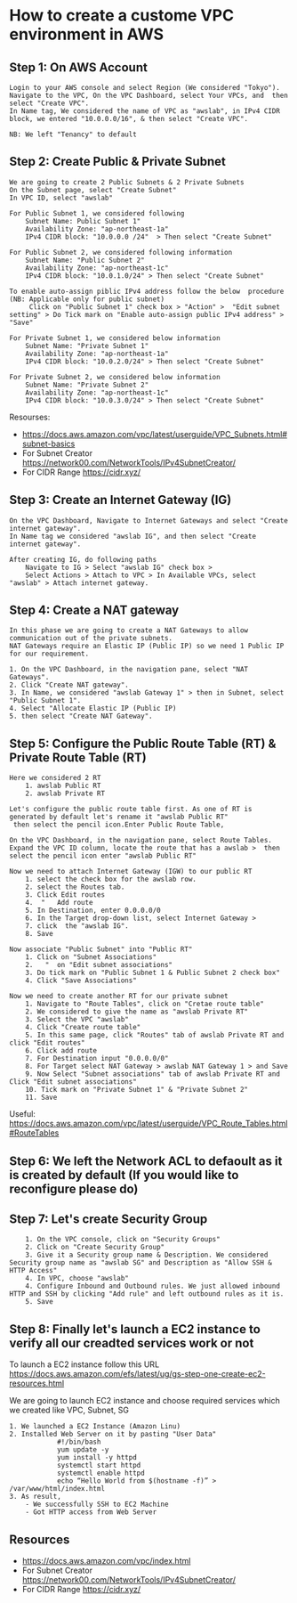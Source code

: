 # How to create a custome VPC environment in AWS

## Step 1: On AWS Account
    
    Login to your AWS console and select Region (We considered "Tokyo").
	Navigate to the VPC, On the VPC Dashboard, select Your VPCs, and  then select "Create VPC".
	In Name tag, We considered the name of VPC as "awslab", in IPv4 CIDR block, we entered "10.0.0.0/16", & then select "Create VPC".

    NB: We left "Tenancy" to default

## Step 2: Create Public & Private Subnet
    We are going to create 2 Public Subnets & 2 Private Subnets
    On the Subnet page, select "Create Subnet"
    In VPC ID, select "awslab"

    For Public Subnet 1, we considered following 
        Subnet Name: Public Subnet 1"
        Availability Zone: "ap-northeast-1a"
        IPv4 CIDR block: "10.0.0.0 /24"  > Then select "Create Subnet"

    For Public Subnet 2, we considered following information
        Subnet Name: "Public Subnet 2"
        Availability Zone: "ap-northeast-1c"
        IPv4 CIDR block: "10.0.1.0/24" > Then select "Create Subnet"
        
    To enable auto-assign piblic IPv4 address follow the below  procedure (NB: Applicable only for public subnet)
         Click on "Public Subnet 1" check box > "Action" >  "Edit subnet setting" > Do Tick mark on "Enable auto-assign public IPv4 address" > "Save"

    For Private Subnet 1, we considered below information
        Subnet Name: "Private Subnet 1"
        Availability Zone: "ap-northeast-1a"
        IPv4 CIDR block: "10.0.2.0/24" > Then select "Create Subnet"

    For Private Subnet 2, we considered below information
        Subnet Name: "Private Subnet 2"
        Availability Zone: "ap-northeast-1c"
        IPv4 CIDR block: "10.0.3.0/24" > Then select "Create Subnet"

Resourses:
- https://docs.aws.amazon.com/vpc/latest/userguide/VPC_Subnets.html#subnet-basics
- For Subnet Creator https://network00.com/NetworkTools/IPv4SubnetCreator/
- For CIDR Range https://cidr.xyz/

## Step 3: Create an Internet Gateway (IG)

    On the VPC Dashboard, Navigate to Internet Gateways and select "Create internet gateway".
	In Name tag we considered "awslab IG", and then select "Create internet gateway".

	After creating IG, do following paths
        Navigate to IG > Select "awslab IG" check box >
        Select Actions > Attach to VPC > In Available VPCs, select "awslab" > Attach internet gateway.
## Step 4: Create a NAT gateway

    In this phase we are going to create a NAT Gateways to allow communication out of the private subnets.
    NAT Gateways require an Elastic IP (Public IP) so we need 1 Public IP for our requirement.

    1. On the VPC Dashboard, in the navigation pane, select "NAT Gateways".
    2. Click "Create NAT gateway".
    3. In Name, we considered "awslab Gateway 1" > then in Subnet, select "Public Subnet 1".
    4. Select "Allocate Elastic IP (Public IP)
    5. then select "Create NAT Gateway".

## Step 5: Configure the Public Route Table (RT) & Private Route Table (RT)

    Here we considered 2 RT 
        1. awslab Public RT
        2. awslab Private RT

    Let's configure the public route table first. As one of RT is generated by default let's rename it "awslab Public RT"
     then select the pencil icon.Enter Public Route Table,

    On the VPC Dashboard, in the navigation pane, select Route Tables.
    Expand the VPC ID column, locate the route that has a awslab >  then select the pencil icon enter "awslab Public RT"

    Now we need to attach Internet Gateway (IGW) to our public RT
        1. select the check box for the awslab row.
        2. select the Routes tab.
        3. Click Edit routes 
        4.  "   Add route
        5. In Destination, enter 0.0.0.0/0
        6. In the Target drop-down list, select Internet Gateway > 
        7. click  the "awslab IG".
        8. Save

	Now associate "Public Subnet" into "Public RT"
	    1. Click on "Subnet Associations"
	    2.   "	on "Edit subnet associations"
	    3. Do tick mark on "Public Subnet 1 & Public Subnet 2 check box"
	    4. Click "Save Associations"

    Now we need to create another RT for our private subnet
        1. Navigate to "Route Tables", click on "Cretae route table"
        2. We considered to give the name as "awslab Private RT"
        3. Select the VPC "awslab"
        4. Click "Create route table"
        5. In this same page, click "Routes" tab of awslab Private RT and click "Edit routes"
        6. Click add route
        7. For Destination input "0.0.0.0/0"
        8. For Target select NAT Gateway > awslab NAT Gateway 1 > and Save
        9. Now Select "Subnet associations" tab of awslab Private RT and Click "Edit subnet associations" 
        10. Tick mark on "Private Subnet 1" & "Private Subnet 2"
        11. Save
Useful:
https://docs.aws.amazon.com/vpc/latest/userguide/VPC_Route_Tables.html#RouteTables


## Step 6: We left the Network ACL to defaoult as it is created by default  (If you would like to reconfigure please do)

## Step 7: Let's create Security Group

        1. On the VPC console, click on "Security Groups"
        2. Click on "Create Security Group"
        3. Give it a Security group name & Description. We considered Security group name as "awslab SG" and Description as "Allow SSH & HTTP Access"
        4. In VPC, choose "awslab"
        4. Configure Inbound and Outbound rules. We just allowed inbound HTTP and SSH by clicking "Add rule" and left outbound rules as it is.
        5. Save

## Step 8: Finally let's launch a EC2 instance to verify all our creadted services work or not
    
   To launch a EC2 instance follow this URL https://docs.aws.amazon.com/efs/latest/ug/gs-step-one-create-ec2-resources.html
   
   We are going to launch EC2 instance and choose required services which we created like VPC, Subnet, SG 

    1. We launched a EC2 Instance (Amazon Linu)
    2. Installed Web Server on it by pasting "User Data"
                #!/bin/bash
                yum update -y
                yum install -y httpd
                systemctl start httpd
                systemctl enable httpd
                echo “Hello World from $(hostname -f)” > /var/www/html/index.html
    3. As result, 
        - We successfully SSH to EC2 Machine
        - Got HTTP access from Web Server



## Resources
- https://docs.aws.amazon.com/vpc/index.html
- For Subnet Creator https://network00.com/NetworkTools/IPv4SubnetCreator/
- For CIDR Range https://cidr.xyz/
